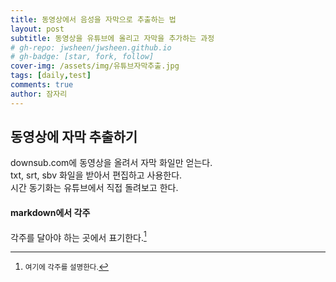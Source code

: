 ```yaml
---
title: 동영상에서 음성을 자막으로 추출하는 법
layout: post
subtitle: 동영상을 유튜브에 올리고 자막을 추가하는 과정
# gh-repo: jwsheen/jwsheen.github.io
# gh-badge: [star, fork, follow]
cover-img: /assets/img/유튜브자막추출.jpg
tags: [daily,test]
comments: true
author: 잠자리
---
```


## 동영상에 자막 추출하기
downsub.com에 동영상을 올려서 자막 화일만 얻는다.  
txt, srt, sbv 화일을 받아서 편집하고 사용한다.   
시간 동기화는 유튜브에서 직접 돌려보고 한다.  


#### markdown에서 각주
각주를 달아야 하는 곳에서 표기한다.[^1]

[^1]: <small>여기에 각주를 설명한다.</small>